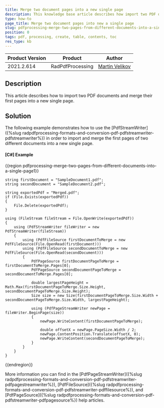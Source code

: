 ```yaml
---
title: Merge two document pages into a new single page
description: This knowledge base article describes how import two PDF documents and merge their first pages into a new single page 
type: how-to
page_title: Merge two document pages into new a single page
slug: pdfprocessing-merge-two-pages-from-different-documents-into-a-single-page
position: 0
tags: pdf, processing, create, table, contents, toc
res_type: kb
---
```


<table>
<thead>
	<tr>
		<th>Product Version</th>
		<th>Product</th>
		<th>Author</th>
	</tr>
</thead>
<tbody>
	<tr>
		<td>2021.2.614</td>
		<td>RadPdfProcessing</td>
		<td><a href="https://www.telerik.com/blogs/author/martin-velikov">Martin Velikov</a></td>
	</tr>
</tbody>
</table>

## Description

This article describes how to import two PDF documents and merge their first pages into a new single page.

## Solution

The following example demonstrates how to use the [PdfStreamWriter]({%slug radpdfprocessing-formats-and-conversion-pdf-pdfstreamwriter-pdfstreamwriter%}) in order to import and merge the first pages of two different documents into a new single page.

#### __[C#] Example__

{{region pdfprocessing-merge-two-pages-from-different-documents-into-a-single-page1}}

	string firstDocument = "SampleDocument1.pdf";
	string secondDocument = "SampleDocument2.pdf";

	string exportedPdf = "Merged.pdf";
	if (File.Exists(exportedPdf))
	{
		File.Delete(exportedPdf);
	}

	using (FileStream fileStream = File.OpenWrite(exportedPdf))
	{
		using (PdfStreamWriter fileWriter = new PdfStreamWriter(fileStream))
		{
			using (PdfFileSource firstDocumentToMerge = new PdfFileSource(File.OpenRead(firstDocument)))
			using (PdfFileSource secondDocumentToMerge = new PdfFileSource(File.OpenRead(secondDocument)))
			{
				PdfPageSource firstDocumentPageToMerge = firstDocumentToMerge.Pages[0];
				PdfPageSource secondDocumentPageToMerge = secondDocumentToMerge.Pages[0];

				double largestPageHeight = Math.Max(firstDocumentPageToMerge.Size.Height, secondDocumentPageToMerge.Size.Height);
				Size size = new Size(firstDocumentPageToMerge.Size.Width + secondDocumentPageToMerge.Size.Width, largestPageHeight);

				using (PdfPageStreamWriter newPage = fileWriter.BeginPage(size))
				{
					newPage.WriteContent(firstDocumentPageToMerge);

					double offsetX = newPage.PageSize.Width / 2;
					newPage.ContentPosition.Translate(offsetX, 0);
					newPage.WriteContent(secondDocumentPageToMerge);
				}
			}
		}
	}
{{endregion}}

More information you can find in the [PdfPageStreamWriter]({%slug radpdfprocessing-formats-and-conversion-pdf-pdfstreamwriter-pdfpagestreamwriter%}), [PdfFileSource]({%slug radpdfprocessing-formats-and-conversion-pdf-pdfstreamwriter-pdffilesource%}), and [PdfPageSource]({%slug radpdfprocessing-formats-and-conversion-pdf-pdfstreamwriter-pdfpagesource%}) help articles.
